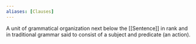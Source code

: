 ```yaml
---
aliases: [Clauses]
---
```


A unit of grammatical organization next below the [[Sentence]] in rank and in traditional grammar said to consist of a subject and predicate (an action).
